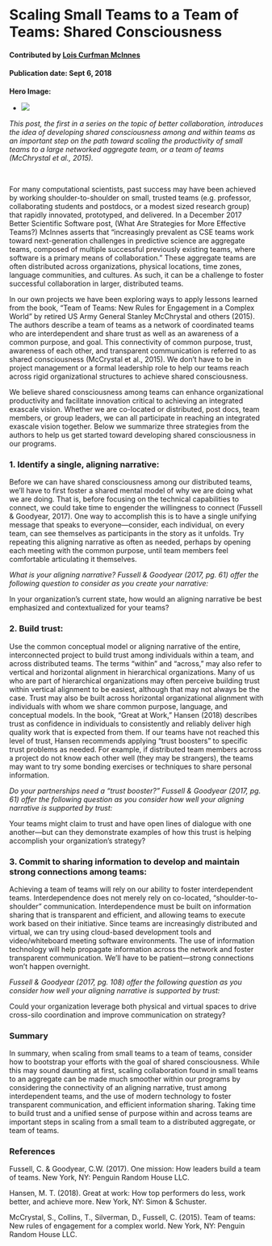 # Scaling Small Teams to a Team of Teams: Shared Consciousness

#### Contributed by [Lois Curfman McInnes](https://github.com/curfman "Lois Curfman McInnes GitHub Profile")

#### Publication date: Sept 6, 2018

**Hero Image:**
 
- <img src='https://github.com/betterscientificsoftware/images/raw/master/Blog_TeamworkImage_1176_432.jpg' />

*This post, the first in a series on the topic of better collaboration, introduces the idea of developing shared consciousness among and within teams as an important step on the path toward scaling the productivity of small teams to a large networked aggregate team, or a team of teams (McChrystal et al., 2015).*

<br>

For many computational scientists, past success may have been achieved by working shoulder-to-shoulder on small, trusted teams (e.g.  professor, collaborating students and postdocs, or a modest sized research group) that rapidly innovated, prototyped, and delivered. In a December 2017 Better Scientific Software post, (What Are Strategies for More Effective Teams?) McInnes asserts that “increasingly prevalent as CSE teams work toward next-generation challenges in predictive science are aggregate teams, composed of multiple successful previously existing teams, where software is a primary means of collaboration.” These aggregate teams are often distributed across organizations, physical locations, time zones, language communities, and cultures. As such, it can be a challenge to foster successful collaboration in larger, distributed teams. 

In our own projects we have been exploring ways to apply lessons learned from the book, “Team of Teams: New Rules for Engagement in a Complex World” by retired US Army General Stanley McChrystal and others (2015). The authors describe a team of teams as a network of coordinated teams who are interdependent and share trust as well as an awareness of a common purpose, and goal. This connectivity of common purpose, trust, awareness of each other, and transparent communication is referred to as shared consciousness (McCrystal et al., 2015). We don’t have to be in project management or a formal leadership role to help our teams reach across rigid organizational structures to achieve shared consciousness. 

We believe shared consciousness among teams can enhance organizational productivity and facilitate innovation critical to achieving an integrated exascale vision. Whether we are co-located or distributed, post docs, team members, or group leaders, we can all participate in reaching an integrated exascale vision together. Below we summarize three strategies from the authors to help us get started toward developing shared consciousness in our programs. 

### 1. Identify a single, aligning narrative: 

Before we can have shared consciousness among our distributed teams, we’ll have to first foster a shared mental model of why we are doing what we are doing. That is, before focusing on the technical capabilities to connect, we could take time to engender the willingness to connect (Fussell & Goodyear, 2017).  One way to accomplish this is to have a single unifying message that speaks to everyone—consider, each individual, on every team, can see themselves as participants in the story as it unfolds. Try repeating this aligning narrative as often as needed, perhaps by opening each meeting with the common purpose, until team members feel comfortable articulating it themselves.

*What is your aligning narrative? Fussell & Goodyear (2017, pg. 61) offer the following question to consider as you create your narrative:*

In your organization’s current state, how would an aligning narrative be best emphasized and contextualized for your teams?

### 2. Build trust: 

Use the common conceptual model or aligning narrative of the entire, interconnected project to build trust among individuals within a team, and across distributed teams. The terms “within” and “across,” may also refer to vertical and horizontal alignment in hierarchical organizations. Many of us who are part of hierarchical organizations may often perceive building trust within vertical alignment to be easiest, although that may not always be the case. Trust may also be built across horizontal organizational alignment with individuals with whom we share common purpose, language, and conceptual models. In the book, “Great at Work,” Hansen (2018) describes trust as confidence in individuals to consistently and reliably deliver high quality work that is expected from them. If our teams have not reached this level of trust, Hansen recommends applying “trust boosters” to specific trust problems as needed. For example, if distributed team members across a project do not know each other well (they may be strangers), the teams may want to try some bonding exercises or techniques to share personal information.

*Do your partnerships need a “trust booster?” Fussell & Goodyear (2017, pg. 61) offer the following question as you consider how well your aligning narrative is supported by trust:*

Your teams might claim to trust and have open lines of dialogue with one another—but can they demonstrate examples of how this trust is helping accomplish your organization’s strategy?

### 3. Commit to sharing information to develop and maintain strong connections among teams:  

Achieving a team of teams will rely on our ability to foster interdependent teams. Interdependence does not merely rely on co-located, “shoulder-to-shoulder” communication. Interdependence must be built on information sharing that is transparent and efficient, and allowing teams to execute work based on their initiative. Since teams are increasingly distributed and virtual, we can try using cloud-based development tools and video/whiteboard meeting software environments. The use of information technology will help propagate information across the network and foster transparent communication. We’ll have to be patient—strong connections won’t happen overnight. 

*Fussell & Goodyear (2017, pg. 108) offer the following question as you consider how well your aligning narrative is supported by trust:*

Could your organization leverage both physical and virtual spaces to drive cross-silo coordination and improve communication on strategy?

### Summary
In summary, when scaling from small teams to a team of teams, consider how to bootstrap your efforts with the goal of shared consciousness. While this may sound daunting at first, scaling collaboration found in small teams to an aggregate can be made much smoother within our programs by considering the connectivity of an aligning narrative, trust among interdependent teams, and the use of modern technology to foster transparent communication, and efficient information sharing. Taking time to build trust and a unified sense of purpose within and across teams are important steps in scaling from a small team to a distributed aggregate, or team of teams. 

### References
Fussell, C. & Goodyear, C.W. (2017). One mission: How leaders build a team of teams. New York, NY: Penguin Random House LLC.

Hansen, M. T. (2018). Great at work: How top performers do less, work better, and achieve more. New York, NY: Simon & Schuster.

McCrystal, S., Collins, T., Silverman, D., Fussell, C. (2015). Team of teams: New rules of engagement for a complex world. New York, NY: Penguin Random House LLC.

<!---
Publish: No
Categories: collaboration
Topics: discussion forums, Q&A sites, projects and organizations
Tags: bssw-blog-article
Level: 2
Prerequisites: default
Aggregate: none
--->
